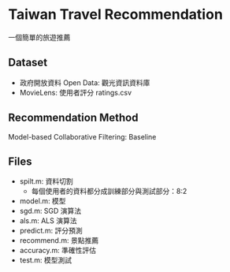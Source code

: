 # Taiwan Travel Recommendation

一個簡單的旅遊推薦

## Dataset

- 政府開放資料 Open Data: 觀光資訊資料庫
- MovieLens: 使用者評分 ratings.csv

## Recommendation Method

Model-based Collaborative Filtering: Baseline

## Files

- spilt.m: 資料切割
  - 每個使用者的資料都分成訓練部分與測試部分：8:2
- model.m: 模型
- sgd.m: SGD 演算法
- als.m: ALS 演算法
- predict.m: 評分預測
- recommend.m: 景點推薦
- accuracy.m: 準確性評估
- test.m: 模型測試
